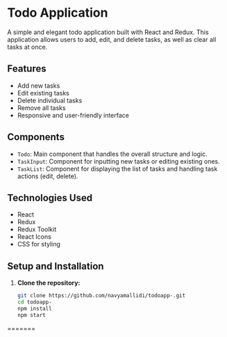 
# Todo Application

A simple and elegant todo application built with React and Redux. This application allows users to add, edit, and delete tasks, as well as clear all tasks at once. 

## Features

- Add new tasks
- Edit existing tasks
- Delete individual tasks
- Remove all tasks
- Responsive and user-friendly interface

## Components

- `Todo`: Main component that handles the overall structure and logic.
- `TaskInput`: Component for inputting new tasks or editing existing ones.
- `TaskList`: Component for displaying the list of tasks and handling task actions (edit, delete).

## Technologies Used

- React
- Redux
- Redux Toolkit
- React Icons
- CSS for styling

## Setup and Installation

1. **Clone the repository:**

   ```bash
   git clone https://github.com/navyamallidi/todoapp-.git
   cd todoapp-
   npm install
   npm start
=======

